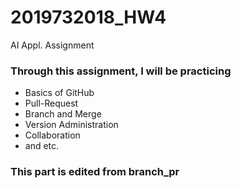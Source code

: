 # 2019732018_HW4
AI Appl. Assignment

### Through this assignment, I will be practicing
* Basics of GitHub
* Pull-Request
* Branch and Merge
* Version Administration
* Collaboration
* and etc.

### This part is edited from branch_pr